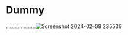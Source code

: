 # Dummy
....................![Screenshot 2024-02-09 235536](https://github.com/Boahan/Dummy/assets/111555189/fa7c6ffe-9307-4009-b328-43399e22d83a)
